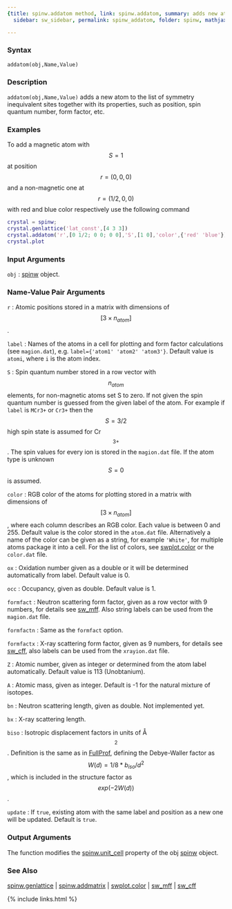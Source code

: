 ```yaml
---
{title: spinw.addatom method, link: spinw.addatom, summary: adds new atom, keywords: sample,
  sidebar: sw_sidebar, permalink: spinw_addatom, folder: spinw, mathjax: 'true'}

---
```

  
### Syntax
  
`addatom(obj,Name,Value)`
  
### Description
  
`addatom(obj,Name,Value)` adds a new atom to the list of symmetry
inequivalent sites together with its properties, such as position, spin
quantum number, form factor, etc.
  
### Examples
  
To add a magnetic atom with $$S=1$$ at position $$r=(0,0,0)$$ and a
non-magnetic one at $$r=(1/2,0,0)$$ with red and blue color respectively
use the following command
 
```matlab
crystal = spinw;
crystal.genlattice('lat_const',[4 3 3])
crystal.addatom('r',[0 1/2; 0 0; 0 0],'S',[1 0],'color',{'red' 'blue'})
crystal.plot
```
  
### Input Arguments
  
`obj`
: [spinw](spinw) object.
  
### Name-Value Pair Arguments
  
`r`
: Atomic positions stored in a matrix with dimensions of $$[3\times
  n_{atom}]$$.
  
`label`
: Names of the atoms in a cell for plotting and form factor
  calculations (see `magion.dat`), e.g. `label={'atom1' 'atom2'
  'atom3'}`.
  Default value is `atomi`, where `i` is the atom index.
  
`S`
: Spin quantum number stored in a row vector with $$n_{atom}$$ elements,
  for non-magnetic atoms set S to zero. If not given the spin quantum
  number is guessed from the given label of the atom. For example if
  `label` is `MCr3+` or `Cr3+` then the $$S=3/2$$ high spin state is
  assumed for Cr$$^{3+}$$. The spin values for every ion is stored in the
  `magion.dat` file. If the atom type is unknown $$S=0$$ is assumed.
  
`color`
: RGB color of the atoms for plotting stored in a matrix with dimensions
  of $$[3\times n_{atom}]$$, where each column describes an RGB color. Each
  value is between 0 and 255. Default value is the color stored in the
  `atom.dat` file. Alternatively a name of the color can be given as a
  string, for example `'White'`, for multiple atoms package it into a
  cell. For the list of colors, see [swplot.color](swplot_color) or the `color.dat`
  file.
  
`ox`
: Oxidation number given as a double or it will be determined
  automatically from label. Default value is 0.
  
`occ`
: Occupancy, given as double. Default value is 1.
  
`formfact`
: Neutron scattering form factor, given as a row vector with 9 numbers,
  for details see [sw_mff](sw_mff). Also string labels can be used from the
  `magion.dat` file.
  
`formfactn`
: Same as the `formfact` option.
  
`formfactx`
: X-ray scattering form factor, given as 9 numbers, for details
  see [sw_cff](sw_cff), also labels can be used from the `xrayion.dat` file.
  
`Z`
: Atomic number, given as integer or determined from the atom label
  automatically. Default value is 113 (Unobtanium).
  
`A`
: Atomic mass, given as integer. Default is -1 for the natural
  mixture of isotopes.
  
`bn`
: Neutron scattering length, given as double. Not implemented yet.
  
`bx`
: X-ray scattering length.
  
`biso`
: Isotropic displacement factors in units of Å$$^2$$.
  Definition is the same as in
  [FullProf](https://www.ill.eu/sites/fullprof/), defining the
  Debye-Waller factor as $$W(d) = 1/8*b_{iso}/d^2$$, which is included in
  the structure factor as $$exp(-2W(d))$$.
  
`update`
: If `true`, existing atom with the same label and position as a
  new one will be updated. Default is `true`.
  
### Output Arguments
  
The function modifies the [spinw.unit_cell](spinw_unit_cell) property of the obj
[spinw](spinw) object.
  
### See Also
  
[spinw.genlattice](spinw_genlattice) \| [spinw.addmatrix](spinw_addmatrix) \| [swplot.color](swplot_color) \| [sw_mff](sw_mff) \| [sw_cff](sw_cff)
 

{% include links.html %}
